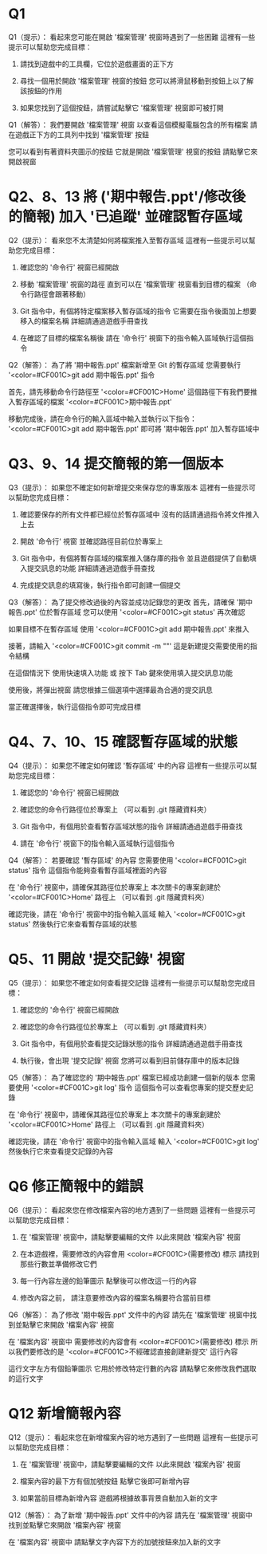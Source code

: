 # Q1
Q1（提示）：
看起來您可能在開啟 '檔案管理' 視窗時遇到了一些困難
這裡有一些提示可以幫助您完成目標：

1. 請找到遊戲中的工具欄，它位於遊戲畫面的正下方

2. 尋找一個用於開啟 '檔案管理' 視窗的按鈕
   您可以將滑鼠移動到按鈕上以了解該按鈕的作用

3. 如果您找到了這個按鈕，請嘗試點擊它
   '檔案管理' 視窗即可被打開

Q1（解答）：
我們要開啟 '檔案管理' 視窗
以查看這個模擬電腦包含的所有檔案
請在遊戲正下方的工具列中找到 '檔案管理' 按鈕

您可以看到有著資料夾圖示的按鈕
它就是開啟 '檔案管理' 視窗的按鈕
請點擊它來開啟視窗

# Q2、8、13 將 ('期中報告.ppt'/修改後的簡報) 加入 '已追蹤' 並確認暫存區域
Q2（提示）：
看來您不太清楚如何將檔案推入至暫存區域
這裡有一些提示可以幫助您完成目標：

1. 確認您的 '命令行' 視窗已經開啟

2. 移動 '檔案管理' 視窗的路徑
   直到可以在 '檔案管理' 視窗看到目標的檔案
   （命令行路徑會跟著移動）

3. Git 指令中，有個將特定檔案移入暫存區域的指令
   它需要在指令後面加上想要移入的檔案名稱
   詳細請通過遊戲手冊查找

4. 在確認了目標的檔案名稱後
   請在 '命令行' 視窗下的指令輸入區域執行這個指令

Q2（解答）：
為了將 '期中報告.ppt' 檔案新增至 Git 的暫存區域
您需要執行 '<color=#CF001C>git add 期中報告.ppt</color>' 指令

首先，請先移動命令行路徑至 '<color=#CF001C>Home</color>'
這個路徑下有我們要推入暫存區域的檔案 '<color=#CF001C>期中報告.ppt</color>'

移動完成後，請在命令行的輸入區域中輸入並執行以下指令：
'<color=#CF001C>git add 期中報告.ppt</color>'
即可將 '期中報告.ppt' 加入暫存區域中

# Q3、9、14 提交簡報的第一個版本
Q3（提示）：
如果您不確定如何新增提交來保存您的專案版本
這裡有一些提示可以幫助您完成目標：

1. 確認要保存的所有文件都已經位於暫存區域中
   沒有的話請通過指令將文件推入上去

2. 開啟 '命令行' 視窗
   並確認路徑目前位於專案上

3. Git 指令中，有個將暫存區域的檔案推入儲存庫的指令
   並且遊戲提供了自動填入提交訊息的功能
   詳細請通過遊戲手冊查找
   
4. 完成提交訊息的填寫後，執行指令即可創建一個提交

Q3（解答）：
為了提交修改過後的內容並成功記錄您的更改
首先，請確保 '期中報告.ppt' 位於暫存區域
您可以使用 '<color=#CF001C>git status</color>' 再次確認

如果目標不在暫存區域
使用 '<color=#CF001C>git add 期中報告.ppt</color>' 來推入

接著，請輸入 '<color=#CF001C>git commit -m ""</color>'
這是新建提交需要使用的指令結構

在這個情況下
使用快速填入功能 或 按下 Tab 鍵來使用填入提交訊息功能

使用後，將彈出視窗
請您根據三個選項中選擇最為合適的提交訊息

當正確選擇後，執行這個指令即可完成目標

# Q4、7、10、15 確認暫存區域的狀態
Q4（提示）：
如果您不確定如何確認 '暫存區域' 中的內容
這裡有一些提示可以幫助您完成目標：

1. 確認您的 '命令行' 視窗已經開啟

2. 確認您的命令行路徑位於專案上
   （可以看到 .git 隱藏資料夾）

3. Git 指令中，有個用於查看暫存區域狀態的指令
   詳細請通過遊戲手冊查找

4. 請在 '命令行' 視窗下的指令輸入區域執行這個指令

Q4（解答）：
若要確認 '暫存區域' 的內容
您需要使用 '<color=#CF001C>git status</color>' 指令 
這個指令能夠查看暫存區域裡面的內容

在 '命令行' 視窗中，請確保其路徑位於專案上
本次關卡的專案創建於 '<color=#CF001C>Home</color>' 路徑上
（可以看到 .git 隱藏資料夾）

確認完後，請在 '命令行' 視窗中的指令輸入區域
輸入 '<color=#CF001C>git status</color>'
然後執行它來查看暫存區域的狀態


# Q5、11 開啟 '提交記錄' 視窗
Q5（提示）：
如果您不確定如何查看提交記錄
這裡有一些提示可以幫助您完成目標：

1. 確認您的 '命令行' 視窗已經開啟

2. 確認您的命令行路徑位於專案上
   （可以看到 .git 隱藏資料夾）

3. Git 指令中，有個用於查看提交記錄狀態的指令
   詳細請通過遊戲手冊查找

4. 執行後，會出現 '提交記錄' 視窗
   您將可以看到目前儲存庫中的版本記錄

Q5（解答）：
為了確認您的 '期中報告.ppt' 檔案已經成功創建一個新的版本
您需要使用 '<color=#CF001C>git log</color>' 指令
這個指令可以查看您專案的提交歷史記錄

在 '命令行' 視窗中，請確保其路徑位於專案上
本次關卡的專案創建於 '<color=#CF001C>Home</color>' 路徑上
（可以看到 .git 隱藏資料夾）

確認完後，請在 '命令行' 視窗中的指令輸入區域
輸入 '<color=#CF001C>git log</color>'
然後執行它來查看提交記錄的內容

# Q6 修正簡報中的錯誤
Q6（提示）：
看起來您在修改檔案內容的地方遇到了一些問題
這裡有一些提示可以幫助您完成目標：

1. 在 '檔案管理' 視窗中，請點擊要編輯的文件
   以此來開啟 '檔案內容' 視窗

2. 在本遊戲裡，需要修改的內容會用 <color=#CF001C>(需要修改)</color> 標示
   請找到那些行數並準備修改它們

3. 每一行內容左邊的鉛筆圖示
   點擊後可以修改這一行的內容

4. 修改內容之前，
   請注意要修改內容的檔案名稱要符合當前目標


Q6（解答）：
為了修改 '期中報告.ppt' 文件中的內容
請先在 '檔案管理' 視窗中找到並點擊它來開啟 '檔案內容' 視窗

在 '檔案內容' 視窗中
需要修改的內容會有 <color=#CF001C>(需要修改)</color> 標示
所以我們要修改的是 '<color=#CF001C>不經確認直接創建新提交</color>' 這行內容

這行文字左方有個鉛筆圖示
它用於修改特定行數的內容
請點擊它來修改我們選取的這行文字


# Q12 新增簡報內容
Q12（提示）：
看起來您在新增檔案內容的地方遇到了一些問題
這裡有一些提示可以幫助您完成目標：

1. 在 '檔案管理' 視窗中，請點擊要編輯的文件
   以此來開啟 '檔案內容' 視窗

2. 檔案內容的最下方有個加號按鈕
   點擊它後即可新增內容

3. 如果當前目標為新增內容
   遊戲將根據故事背景自動加入新的文字

Q12（解答）：
為了新增 '期中報告.ppt' 文件中的內容
請先在 '檔案管理' 視窗中找到並點擊它來開啟 '檔案內容' 視窗

在 '檔案內容' 視窗中
請點擊文字內容下方的加號按鈕來加入新的文字